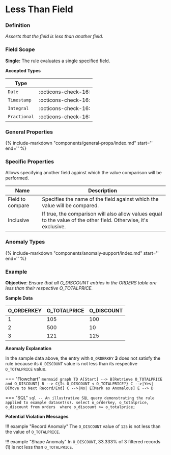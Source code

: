 # Less Than Field

### Definition

*Asserts that the field is less than another field.*

### Field Scope

**Single:** The rule evaluates a single specified field.

**Accepted Types**

| Type        |                          |
|-------------|--------------------------|
| `Date`      | <div style="text-align:center">:octicons-check-16:</div>  |
| `Timestamp` | <div style="text-align:center">:octicons-check-16:</div>  |
| `Integral`  | <div style="text-align:center">:octicons-check-16:</div>  |
| `Fractional`| <div style="text-align:center">:octicons-check-16:</div>  |

### General Properties

{%
    include-markdown "components/general-props/index.md"
    start='<!-- all-props--start -->'
    end='<!-- all-props--end -->'
%}

### Specific Properties

Allows specifying another field against which the value comparison will be performed.

| Name               | Description |
|--------------------|-------------|
| <div class="text-primary">Field to compare</div> | Specifies the name of the field against which the value will be compared. |
| <div class="text-primary">Inclusive</div>        | If true, the comparison will also allow values equal to the value of the other field. Otherwise, it's exclusive. |

### Anomaly Types

{%
    include-markdown "components/anomaly-support/index.md"
    start='<!-- all-types--start -->'
    end='<!-- all-types--end -->'
%}

### Example

**Objective**: *Ensure that all O_DISCOUNT entries in the ORDERS table are less than their respective O_TOTALPRICE.*

**Sample Data**

| O_ORDERKEY | O_TOTALPRICE | O_DISCOUNT |
|------------|--------------|------------|
| 1          | 105          | 100        |
| 2          | 500          | 10         |
| 3          | 121          | <span class="text-negative">125</span> |

**Anomaly Explanation**

In the sample data above, the entry with `O_ORDERKEY` **3** does not satisfy the rule because its `O_DISCOUNT` value is not less than its respective `O_TOTALPRICE` value.

=== "Flowchart"
    ```mermaid
    graph TD
    A[Start] --> B[Retrieve O_TOTALPRICE and O_DISCOUNT]
    B --> C{Is O_DISCOUNT < O_TOTALPRICE?}
    C -->|Yes| D[Move to Next Record/End]
    C -->|No| E[Mark as Anomalous]
    E --> D
    ```

=== "SQL"
    ```sql
    -- An illustrative SQL query demonstrating the rule applied to example dataset(s).
    select
        o_orderkey,
        o_totalprice,
        o_discount
    from orders 
    where
        o_discount >= o_totalprice;
    ```

**Potential Violation Messages**

!!! example "Record Anomaly"
    The `O_DISCOUNT` value of `125` is not less than the value of `O_TOTALPRICE`.
        
!!! example "Shape Anomaly"
    In `O_DISCOUNT`, 33.333% of 3 filtered records (1) is not less than `O_TOTALPRICE`.
